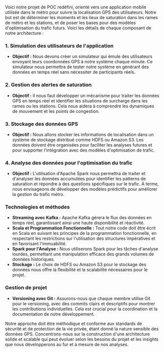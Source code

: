 Voici notre projet de POC redéfini, orienté vers une application mobile utilisée dans le métro pour suivre la localisation GPS des utilisateurs. Notre but est de déterminer les moments et les lieux de saturation dans les rames de métro et les stations, et de poser les bases pour des modèles d'optimisation du trafic futurs. Voici les détails de chaque composant de notre architecture :

### 1. **Simulation des utilisateurs de l'application**
- **Objectif :** Nous devons créer un simulateur qui émule des utilisateurs envoyant leurs coordonnées GPS à notre système chaque minute. Ce simulateur nous permettra de tester notre système en générant des données en temps réel sans nécessiter de participants réels.

### 2. **Gestion des alertes de saturation**
- **Objectif :** Il nous faut développer un mécanisme pour traiter les données GPS en temps réel et identifier les situations de surcharge dans les rames ou les stations. Cela nous aidera à comprendre les dynamiques de mouvement et les points de congestion.

### 3. **Stockage des données GPS**
- **Objectif :** Nous allons stocker les informations de localisation dans un système de stockage distribué comme HDFS ou Amazon S3. Les données doivent être organisées pour faciliter les analyses futures et pour supporter l'intégration avec des modèles d'optimisation de trafic.

### 4. **Analyse des données pour l'optimisation du trafic**
- **Objectif :** L'utilisation d'Apache Spark nous permettra de traiter et d'analyser les données accumulées pour identifier les patterns de saturation et répondre à des questions spécifiques sur le trafic. À terme, nous envisageons de développer des modèles prédictifs pour améliorer la gestion du trafic métro.

### **Technologies et méthodes**
- **Streaming avec Kafka :** Apache Kafka gérera le flux des données en temps réel, garantissant ainsi une haute disponibilité et réactivité.
- **Scala et Programmation Fonctionnelle :** Tout notre code doit être écrit en Scala en suivant les principes de la programmation fonctionnelle, en respectant les restrictions sur l'utilisation des structures impératives et en favorisant l'immuabilité.
- **Spark pour l'Analyse :** Nous utiliserons Spark pour les tâches d'analyse lourdes, permettant une manipulation efficace des grands volumes de données historiques.
- **Stockage :** Le choix de HDFS ou Amazon S3 pour le stockage des données nous offre la flexibilité et la scalabilité nécessaires pour le projet.

### **Gestion de projet**
- **Versioning avec Git :** Assurons-nous que chaque membre utilise Git pour le versioning, avec des commits clairs et descriptifs pour montrer les contributions individuelles. Cela est crucial pour la coordination et la documentation de notre développement.

Notre approche doit être méthodique et conforme aux standards de sécurité et de protection de la vie privée, étant donné la nature sensible des données GPS. Concentrons-nous sur la construction d'une architecture solide et scalable qui peut évoluer selon les besoins du projet et les insights que nous développerons au fur et à mesure de nos analyses.


